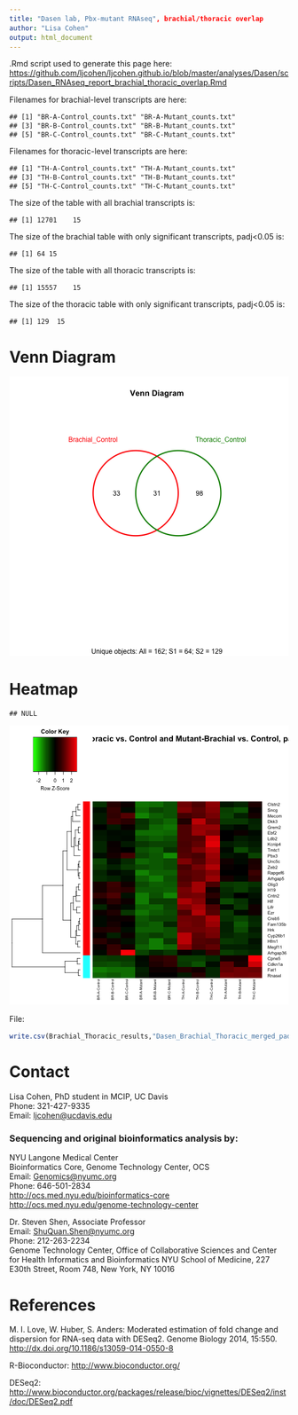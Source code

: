 ```yaml
---
title: "Dasen lab, Pbx-mutant RNAseq", brachial/thoracic overlap
author: "Lisa Cohen"
output: html_document
---
```


.Rmd script used to generate this page here:
https://github.com/ljcohen/ljcohen.github.io/blob/master/analyses/Dasen/scripts/Dasen_RNAseq_report_brachial_thoracic_overlap.Rmd


Filenames for brachial-level transcripts are here:

```
## [1] "BR-A-Control_counts.txt" "BR-A-Mutant_counts.txt" 
## [3] "BR-B-Control_counts.txt" "BR-B-Mutant_counts.txt" 
## [5] "BR-C-Control_counts.txt" "BR-C-Mutant_counts.txt"
```

Filenames for thoracic-level transcripts are here:

```
## [1] "TH-A-Control_counts.txt" "TH-A-Mutant_counts.txt" 
## [3] "TH-B-Control_counts.txt" "TH-B-Mutant_counts.txt" 
## [5] "TH-C-Control_counts.txt" "TH-C-Mutant_counts.txt"
```

The size of the table with all brachial transcripts is: 


```
## [1] 12701    15
```

The size of the brachial table with only significant transcripts, padj<0.05 is:

```
## [1] 64 15
```

The size of the table with all thoracic transcripts is: 


```
## [1] 15557    15
```

The size of the thoracic table with only significant transcripts, padj<0.05 is:

```
## [1] 129  15
```


# Venn Diagram

![plot of chunk unnamed-chunk-7](figure/unnamed-chunk-7-1.png) 



# Heatmap


```
## NULL
```

![plot of chunk unnamed-chunk-9](figure/unnamed-chunk-9-1.png) 

File:


```r
write.csv(Brachial_Thoracic_results,"Dasen_Brachial_Thoracic_merged_padj0.05.csv")
```

# Contact

Lisa Cohen, PhD student in MCIP, UC Davis     
Phone: 321-427-9335       
Email: ljcohen@ucdavis.edu

### Sequencing and original bioinformatics analysis by:

NYU Langone Medical Center   
Bioinformatics Core, Genome Technology Center, OCS   
Email: Genomics@nyumc.org         
Phone: 646-501-2834   
http://ocs.med.nyu.edu/bioinformatics-core  
http://ocs.med.nyu.edu/genome-technology-center   

Dr. Steven Shen, Associate Professor      
Email: ShuQuan.Shen@nyumc.org  
Phone: 212-263-2234           
Genome Technology Center, Office of Collaborative Sciences
and Center for Health Informatics and Bioinformatics
NYU School of Medicine,
227 E30th Street, Room 748, 
New York, NY 10016



# References

M. I. Love, W. Huber, S. Anders: Moderated estimation of fold change and dispersion for RNA-seq data with DESeq2.
Genome Biology 2014, 15:550. http://dx.doi.org/10.1186/s13059-014-0550-8

R-Bioconductor: http://www.bioconductor.org/

DESeq2: http://www.bioconductor.org/packages/release/bioc/vignettes/DESeq2/inst/doc/DESeq2.pdf
